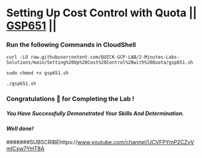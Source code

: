 # Setting Up Cost Control with Quota || [GSP651](https://www.cloudskillsboost.google/focuses/7847?parent=catalog) ||



### Run the following Commands in CloudShell

```
curl -LO raw.githubusercontent.com/QUICK-GCP-LAB/2-Minutes-Labs-Solutions/main/Setting%20Up%20Cost%20Control%20with%20Quota/gsp651.sh

sudo chmod +x gsp651.sh

./gsp651.sh
```

### Congratulations 🎉 for Completing the Lab !

##### *You Have Successfully Demonstrated Your Skills And Determination.*

#### *Well done!*

#######SUBSCRIBEhttps://www.youtube.com/channel/UCVFPYmP2CZvVmICxw7YHT8A
